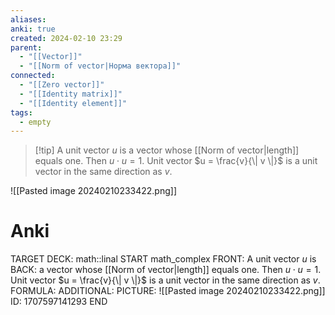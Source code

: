 ```yaml
---
aliases: 
anki: true
created: 2024-02-10 23:29
parent:
  - "[[Vector]]"
  - "[[Norm of vector|Норма вектора]]"
connected:
  - "[[Zero vector]]"
  - "[[Identity matrix]]"
  - "[[Identity element]]"
tags:
  - empty
---
```


> [!tip] A unit vector $u$ is 
a vector whose [[Norm of vector|length]] equals one. Then $u \cdot u = 1$.
Unit vector $u = \frac{v}{\| v \|}$ is a unit vector in the same direction as $v$.

![[Pasted image 20240210233422.png]]

# Anki
TARGET DECK: math::linal
START
math_complex
FRONT: A unit vector $u$ is
BACK: a vector whose [[Norm of vector|length]] equals one. Then $u \cdot u = 1$.
Unit vector $u = \frac{v}{\| v \|}$ is a unit vector in the same direction as $v$.
FORMULA: 
ADDITIONAL:
PICTURE: ![[Pasted image 20240210233422.png]]
ID: 1707597141293
END













